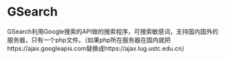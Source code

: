 # GSearch
GSearch利用Google搜索的API做的搜索程序，可搜索敏感词，支持国内国外的服务器，只有一个php文件。（如果php所在服务器在国内就把https://ajax.googleapis.com替换成https://ajax.lug.ustc.edu.cn）
